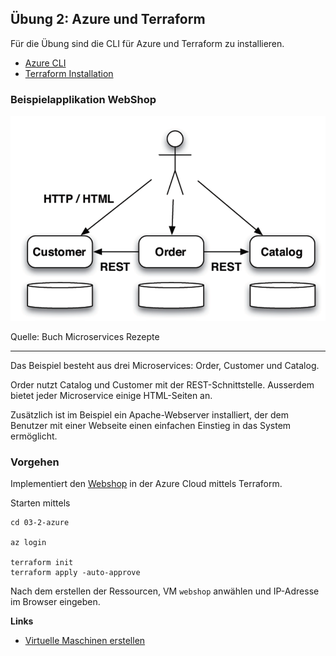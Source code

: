 ## Übung 2: Azure und Terraform

Für die Übung sind die CLI für Azure und Terraform zu installieren.

* [Azure CLI](https://docs.microsoft.com/en-us/cli/azure/)
* [Terraform Installation](https://learn.hashicorp.com/tutorials/terraform/install-cli?in=terraform/aws-get-started)

### Beispielapplikation WebShop

![](https://github.com/mc-b/duk/raw/e85d53e7765f16833ccfc24672ae044c90cd26c1/data/jupyter/demo/images/Microservices-REST.png)

Quelle: Buch Microservices Rezepte
- - -

Das Beispiel besteht aus drei Microservices: Order, Customer und Catalog.

Order nutzt Catalog und Customer mit der REST-Schnittstelle. Ausserdem bietet jeder Microservice einige HTML-Seiten an.

Zusätzlich ist im Beispiel ein Apache-Webserver installiert, der dem Benutzer mit einer Webseite einen einfachen Einstieg in das System ermöglicht.


### Vorgehen

Implementiert den [Webshop](../A#beispielapplikation-webshop) in der Azure Cloud mittels Terraform.

Starten mittels

    cd 03-2-azure

    az login
    
    terraform init
    terraform apply -auto-approve

Nach dem erstellen der Ressourcen, VM `webshop` anwählen und IP-Adresse im Browser eingeben.

**Links**

* [Virtuelle Maschinen erstellen](https://github.com/hashicorp/terraform-provider-azurerm/tree/main/examples/virtual-machines)